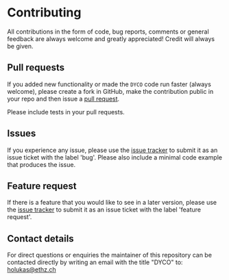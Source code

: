 # Contributing

All contributions in the form of code, bug reports, comments or general feedback are always welcome and greatly appreciated! Credit will always be given.

## Pull requests

If you added new functionality or made the `DYCO` code run faster (always welcome), please create a fork in GitHub, make the contribution public in your repo and then issue a [pull request](https://docs.github.com/en/github/collaborating-with-issues-and-pull-requests/creating-a-pull-request-from-a-fork).

Please include tests in your pull requests.

## Issues

If you experience any issue, please use the [issue tracker](https://github.com/holukas/dyco/issues) to submit it as an issue ticket with the label 'bug'. Please also include a minimal code example that produces the issue. 

## Feature request

If there is a feature that you would like to see in a later version, please use the [issue tracker](https://github.com/holukas/dyco/issues) to submit it as an issue ticket with the label 'feature request'.

## Contact details

For direct questions or enquiries the maintainer of this repository can be contacted directly by writing an email with the title "DYCO" to: holukas@ethz.ch


